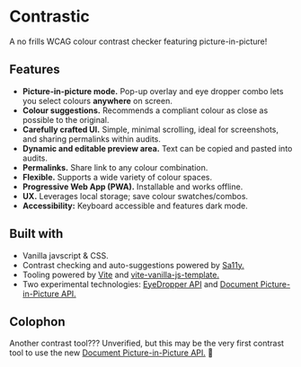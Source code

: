 # Contrastic
A no frills WCAG colour contrast checker featuring picture-in-picture!

## Features
- **Picture-in-picture mode.** Pop-up overlay and eye dropper combo lets you select colours **anywhere** on screen.
- **Colour suggestions.** Recommends a compliant colour as close as possible to the original.
- **Carefully crafted UI.** Simple, minimal scrolling, ideal for screenshots, and sharing permalinks within audits.
- **Dynamic and editable preview area.** Text can be copied and pasted into audits.
- **Permalinks.** Share link to any colour combination.
- **Flexible.** Supports a wide variety of colour spaces.
- **Progressive Web App (PWA).** Installable and works offline.
- **UX.** Leverages local storage; save colour swatches/combos.
- **Accessibility:** Keyboard accessible and features dark mode.

## Built with
- Vanilla javscript & CSS.
- Contrast checking and auto-suggestions powered by [Sa11y.](https://sa11y.netlify.app)
- Tooling powered by [Vite](https://vite.dev) and [vite-vanilla-js-template.](https://github.com/Barata-Ribeiro/vite-vanilla-js-template)
- Two experimental technologies: [EyeDropper API](https://developer.mozilla.org/en-US/docs/Web/API/EyeDropper_API) and [Document Picture-in-Picture API.](https://developer.mozilla.org/en-US/docs/Web/API/Document_Picture-in-Picture_API)

## Colophon
Another contrast tool??? Unverified, but this may be the very first contrast tool to use the new [Document Picture-in-Picture API.](https://developer.mozilla.org/en-US/docs/Web/API/Document_Picture-in-Picture_API) 👀